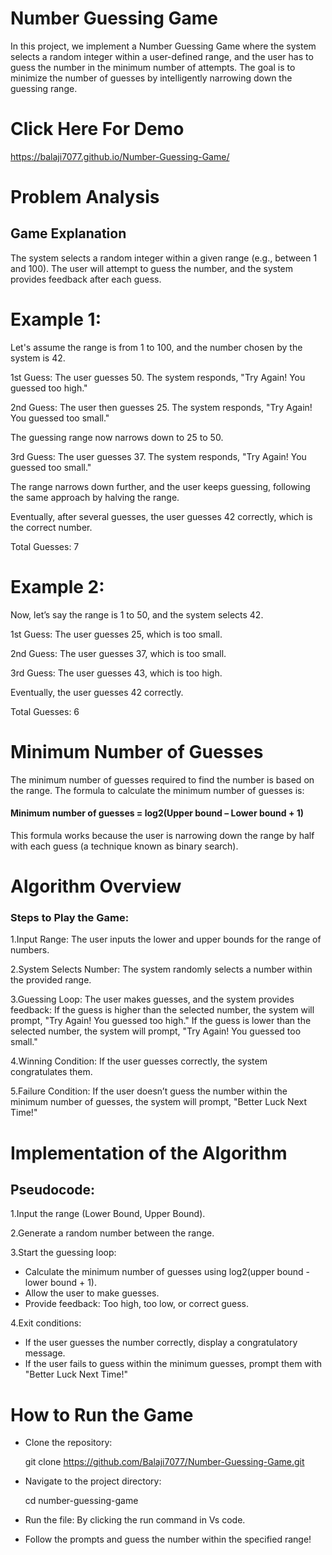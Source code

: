 # Number Guessing Game
In this project, we implement a Number Guessing Game where the system selects a random integer within a user-defined range, and the user has to guess the number in the minimum number of attempts. The goal is to minimize the number of guesses by intelligently narrowing down the guessing range.

# Click Here For Demo

  https://balaji7077.github.io/Number-Guessing-Game/

# Problem Analysis

## Game Explanation

The system selects a random integer within a given range (e.g., between 1 and 100). The user will attempt to guess the number, and the system provides feedback after each guess.

# Example 1:

Let's assume the range is from 1 to 100, and the number chosen by the system is 42.

1st Guess: The user guesses 50. The system responds, "Try Again! You guessed too high." 

2nd Guess: The user then guesses 25. The system responds, "Try Again! You guessed too small."

The guessing range now narrows down to 25 to 50.

3rd Guess: The user guesses 37. The system responds, "Try Again! You guessed too small."

The range narrows down further, and the user keeps guessing, following the same approach by halving the range.

Eventually, after several guesses, the user guesses 42 correctly, which is the correct number.

Total Guesses: 7

# Example 2:

Now, let’s say the range is 1 to 50, and the system selects 42.

1st Guess: The user guesses 25, which is too small.

2nd Guess: The user guesses 37, which is too small.

3rd Guess: The user guesses 43, which is too high.

Eventually, the user guesses 42 correctly.

Total Guesses: 6

# Minimum Number of Guesses

The minimum number of guesses required to find the number is based on the range. The formula to calculate the minimum number of guesses is:

#### Minimum number of guesses = log2(Upper bound – Lower bound + 1)

This formula works because the user is narrowing down the range by half with each guess (a technique known as binary search).

# Algorithm Overview

### Steps to Play the Game:

1.Input Range: The user inputs the lower and upper bounds for the range of numbers.

2.System Selects Number: The system randomly selects a number within the provided range.

3.Guessing Loop: The user makes guesses, and the system provides feedback:
If the guess is higher than the selected number, the system will prompt, "Try Again! You guessed too high."
If the guess is lower than the selected number, the system will prompt, "Try Again! You guessed too small."

4.Winning Condition: If the user guesses correctly, the system congratulates them.

5.Failure Condition: If the user doesn’t guess the number within the minimum number of guesses, the system will prompt, "Better Luck Next Time!"


# Implementation of the Algorithm

## Pseudocode:

1.Input the range (Lower Bound, Upper Bound).

2.Generate a random number between the range.

3.Start the guessing loop:

  * Calculate the minimum number of guesses using log2(upper bound - lower bound + 1).
  * Allow the user to make guesses.
  * Provide feedback: Too high, too low, or correct guess.


4.Exit conditions:

  * If the user guesses the number correctly, display a congratulatory message.
  * If the user fails to guess within the minimum guesses, prompt them with "Better Luck Next Time!"

# How to Run the Game

  * Clone the repository:

    git clone https://github.com/Balaji7077/Number-Guessing-Game.git

  * Navigate to the project directory:

    cd number-guessing-game

  * Run the  file:
      By clicking the run command in Vs code.
  * Follow the prompts and guess the number within the specified range!




